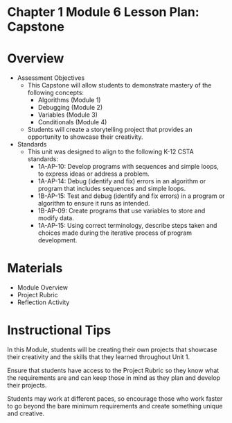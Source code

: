 # Chapter 1 Module 6 Lesson Plan: Capstone

# Overview

- Assessment Objectives
    - This Capstone will allow students to demonstrate mastery of the following concepts:
        - Algorithms (Module 1)
        - Debugging (Module 2)
        - Variables (Module 3)
        - Conditionals (Module 4)
    - Students will create a storytelling project that provides an opportunity to showcase their creativity.
- Standards
    - This unit was designed to align to the following K-12 CSTA standards:
        - 1A-AP-10: Develop programs with sequences and simple loops, to express ideas or address a problem.
        - 1A-AP-14: Debug (identify and fix) errors in an algorithm or program that includes sequences and simple loops.
        - 1B-AP-15: Test and debug (identify and fix errors) in a program or algorithm to ensure it runs as intended.
        - 1B-AP-09: Create programs that use variables to store and modify data.
        - 1A-AP-15: Using correct terminology, describe steps taken and choices made during the iterative process of program development. 

# Materials

- Module Overview
- Project Rubric
- Reflection Activity

# Instructional Tips

In this Module, students will be creating their own projects that showcase their creativity and the skills that they learned throughout Unit 1.

Ensure that students have access to the Project Rubric so they know what the requirements are and can keep those in mind as they plan and develop their projects.

Students may work at different paces, so encourage those who work faster to go beyond the bare minimum requirements and create something unique and creative.
